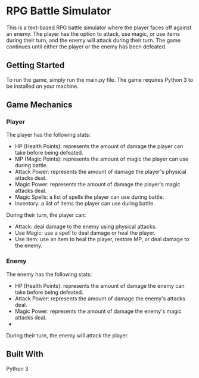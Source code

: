# RPG Battle Simulator
This is a text-based RPG battle simulator where the player faces off against an enemy. The player has the option to attack, use magic, or use items during their turn, and the enemy will attack during their turn. The game continues until either the player or the enemy has been defeated.

## Getting Started
To run the game, simply run the main.py file. The game requires Python 3 to be installed on your machine.

## Game Mechanics
### Player
The player has the following stats:

* HP (Health Points): represents the amount of damage the player can take before being defeated.
* MP (Magic Points): represents the amount of magic the player can use during battle.
* Attack Power: represents the amount of damage the player's physical attacks deal.
* Magic Power: represents the amount of damage the player's magic attacks deal.
* Magic Spells: a list of spells the player can use during battle.
* Inventory: a list of items the player can use during battle.

During their turn, the player can:

* Attack: deal damage to the enemy using physical attacks.
* Use Magic: use a spell to deal damage or heal the player.
* Use Item: use an item to heal the player, restore MP, or deal damage to the enemy.
### Enemy
The enemy has the following stats:

* HP (Health Points): represents the amount of damage the enemy can take before being defeated.
* Attack Power: represents the amount of damage the enemy's attacks deal.
* Magic Power: represents the amount of damage the enemy's magic attacks deal.
*
During their turn, the enemy will attack the player.

## Built With
Python 3
